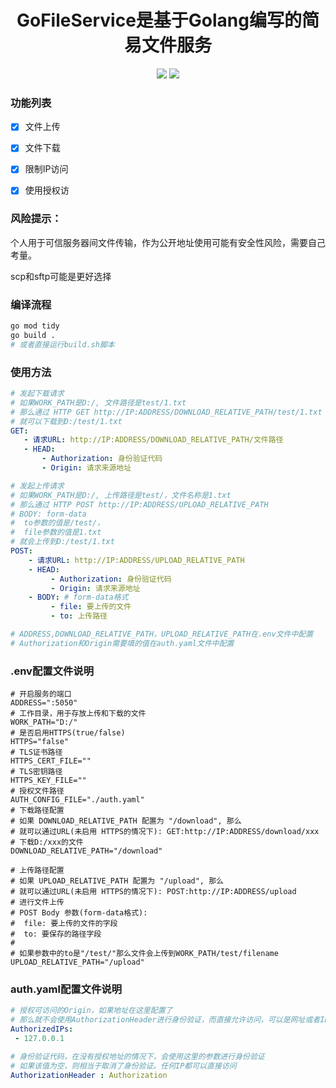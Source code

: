 

<h1 align="center">
  GoFileService是基于Golang编写的简易文件服务
</h1>

<p align="center">
  <img src="https://img.shields.io/github/v/release/GenesisAN/GoFileService?label=version">
  <img src="https://img.shields.io/github/actions/workflow/status/GenesisAN/GoFileService/build.yml">
</p>

### 功能列表

- [x] 文件上传

- [x] 文件下载

- [x] 限制IP访问

- [x] 使用授权访

### 风险提示：

个人用于可信服务器间文件传输，作为公开地址使用可能有安全性风险，需要自己考量。

scp和sftp可能是更好选择

### 编译流程

```sh
go mod tidy
go build .
# 或者直接运行build.sh脚本
```

### 使用方法

```yaml
# 发起下载请求
# 如果WORK_PATH是D:/, 文件路径是test/1.txt
# 那么通过 HTTP GET http://IP:ADDRESS/DOWNLOAD_RELATIVE_PATH/test/1.txt
# 就可以下载到D:/test/1.txt
GET: 
   - 请求URL: http://IP:ADDRESS/DOWNLOAD_RELATIVE_PATH/文件路径
   - HEAD:
       - Authorization: 身份验证代码
       - Origin: 请求来源地址

# 发起上传请求
# 如果WORK_PATH是D:/, 上传路径是test/，文件名称是1.txt
# 那么通过 HTTP POST http://IP:ADDRESS/UPLOAD_RELATIVE_PATH
# BODY: form-data
#  to参数的值是/test/，
#  file参数的值是1.txt
# 就会上传到D:/test/1.txt
POST:
    - 请求URL: http://IP:ADDRESS/UPLOAD_RELATIVE_PATH
    - HEAD:
         - Authorization: 身份验证代码
         - Origin: 请求来源地址
    - BODY: # form-data格式
         - file: 要上传的文件
         - to: 上传路径

# ADDRESS,DOWNLOAD_RELATIVE_PATH，UPLOAD_RELATIVE_PATH在.env文件中配置
# Authorization和Origin需要填的值在auth.yaml文件中配置
```
### .env配置文件说明

```dotenv
# 开启服务的端口
ADDRESS=":5050"
# 工作目录，用于存放上传和下载的文件
WORK_PATH="D:/"
# 是否启用HTTPS(true/false)
HTTPS="false"
# TLS证书路径
HTTPS_CERT_FILE=""
# TLS密钥路径
HTTPS_KEY_FILE=""
# 授权文件路径
AUTH_CONFIG_FILE="./auth.yaml"
# 下载路径配置
# 如果 DOWNLOAD_RELATIVE_PATH 配置为 "/download", 那么
# 就可以通过URL(未启用 HTTPS的情况下): GET:http://IP:ADDRESS/download/xxx
# 下载D:/xxx的文件
DOWNLOAD_RELATIVE_PATH="/download"

# 上传路径配置
# 如果 UPLOAD_RELATIVE_PATH 配置为 "/upload", 那么
# 就可以通过URL(未启用 HTTPS的情况下): POST:http://IP:ADDRESS/upload
# 进行文件上传
# POST Body 参数(form-data格式):
#  file: 要上传的文件的字段
#  to: 要保存的路径字段
#
# 如果参数中的to是"/test/"那么文件会上传到WORK_PATH/test/filename
UPLOAD_RELATIVE_PATH="/upload"
```

### auth.yaml配置文件说明

```yaml
# 授权可访问的Origin，如果地址在这里配置了
# 那么就不会使用AuthorizationHeader进行身份验证，而直接允许访问，可以是网址或者IP
AuthorizedIPs:
 - 127.0.0.1

# 身份验证代码，在没有授权地址的情况下，会使用这里的参数进行身份验证
# 如果该值为空，则相当于取消了身份验证。任何IP都可以直接访问
AuthorizationHeader : Authorization
```

